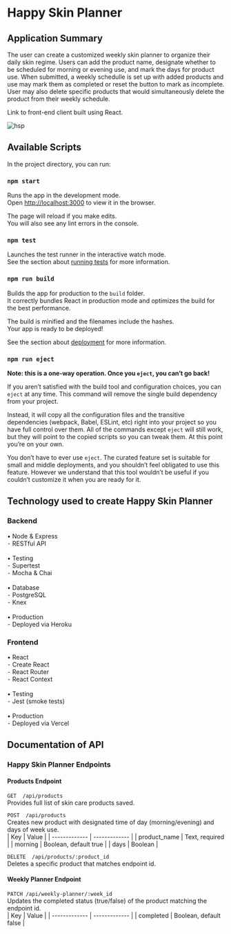 # Happy Skin Planner

## Application Summary
The user can create a customized weekly skin planner to organize their daily skin regime. Users can add the product name, designate whether to be scheduled for 
morning or evening use, and mark the days for product use. When submitted, a weekly schedulle is set up with added products and use may mark them as completed or reset
the button to mark as incomplete. User may also delete specific products that would simultaneously delete the product from their weekly schedule. 

Link to front-end client built using React.

![hsp](https://user-images.githubusercontent.com/70825798/106854351-015a5680-6670-11eb-817c-812d49361386.JPG)

## Available Scripts

In the project directory, you can run:

### `npm start`

Runs the app in the development mode.\
Open [http://localhost:3000](http://localhost:3000) to view it in the browser.

The page will reload if you make edits.\
You will also see any lint errors in the console.

### `npm test`

Launches the test runner in the interactive watch mode.\
See the section about [running tests](https://facebook.github.io/create-react-app/docs/running-tests) for more information.

### `npm run build`

Builds the app for production to the `build` folder.\
It correctly bundles React in production mode and optimizes the build for the best performance.

The build is minified and the filenames include the hashes.\
Your app is ready to be deployed!

See the section about [deployment](https://facebook.github.io/create-react-app/docs/deployment) for more information.

### `npm run eject`

**Note: this is a one-way operation. Once you `eject`, you can’t go back!**

If you aren’t satisfied with the build tool and configuration choices, you can `eject` at any time. This command will remove the single build dependency from your project.

Instead, it will copy all the configuration files and the transitive dependencies (webpack, Babel, ESLint, etc) right into your project so you have full control over them. All of the commands except `eject` will still work, but they will point to the copied scripts so you can tweak them. At this point you’re on your own.

You don’t have to ever use `eject`. The curated feature set is suitable for small and middle deployments, and you shouldn’t feel obligated to use this feature. However we understand that this tool wouldn’t be useful if you couldn’t customize it when you are ready for it.

## Technology used to create Happy Skin Planner

### Backend
• Node & Express <br/>
  ⁃ RESTful API <br/><br/>
• Testing <br/>
  ⁃ Supertest <br/>
  ⁃ Mocha & Chai <br/><br/>
• Database <br/>
  ⁃ PostgreSQL <br/>
  ⁃ Knex <br/><br/>
• Production <br/>
  ⁃ Deployed via Heroku <br/>
 
### Frontend
• React <br/>
  ⁃ Create React <br/>
  ⁃ React Router <br/>
  ⁃ React Context <br/><br/>
• Testing <br/>
  ⁃ Jest (smoke tests) <br/><br/>
• Production <br/>
  ⁃ Deployed via Vercel <br/>
  

## Documentation of API

### Happy Skin Planner Endpoints
#### Products Endpoint
`GET  /api/products` <br/>
Provides full list of skin care products saved. <br/>


`POST  /api/products` <br/>
Creates new product with designated time of day (morning/evening) and days of week use. <br/>
| Key | Value |
| ------------- | ------------- |
| product_name  | Text, required |
| morning  | Boolean, default true  |
| days  | Boolean  |


`DELETE  /api/products/:product_id` <br/>
Deletes a specific product that matches endpoint id. <br/>


#### Weekly Planner Endpoint
`PATCH /api/weekly-planner/:week_id` <br/>
Updates the completed status (true/false) of the product matching the endpoint id. <br/>
| Key  | Value |
| ------------- | ------------- |
| completed  | Boolean, default false  |


